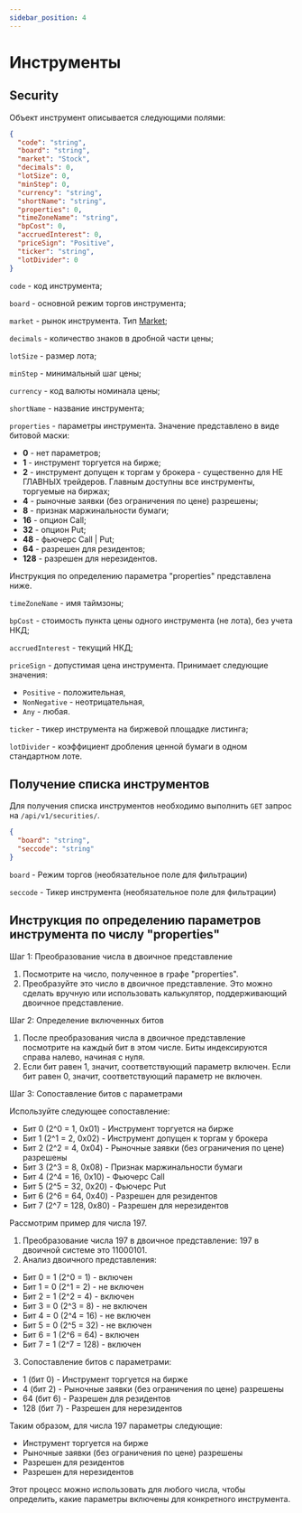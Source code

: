 ```yaml
---
sidebar_position: 4
---
```


# Инструменты

## Security

Объект инструмент описывается следующими полями:

```json
{
  "code": "string",
  "board": "string",
  "market": "Stock",
  "decimals": 0,
  "lotSize": 0,
  "minStep": 0,
  "currency": "string",
  "shortName": "string",
  "properties": 0,
  "timeZoneName": "string",
  "bpCost": 0,
  "accruedInterest": 0,
  "priceSign": "Positive",
  "ticker": "string",
  "lotDivider": 0
}
```

`code` - код инструмента;

`board` - основной режим торгов инструмента;

`market` - рынок инструмента. Тип [Market](common-types.md#market);

`decimals` - количество знаков в дробной части цены;

`lotSize` - размер лота;

`minStep` - минимальный шаг цены;

`currency` - код валюты номинала цены;

`shortName` - название инструмента;

`properties` - параметры инструмента. Значение представлено в виде битовой маски:

- **0** - нет параметров;
- **1** - инструмент торгуется на бирже;
- **2** - инструмент допущен к торгам у брокера - существенно для НЕ ГЛАВНЫХ трейдеров. Главным доступны все инструменты, торгуемые на биржах;
- **4** - рыночные заявки (без ограничения по цене) разрешены;
- **8** - признак маржинальности бумаги;
- **16** - опцион Call;
- **32** - опцион Put;
- **48** - фьючерс Call | Put;
- **64** - разрешен для резидентов;
- **128** - разрешен для нерезидентов.

Инструкция по определению параметра "properties" представлена ниже.

`timeZoneName` - имя таймзоны;

`bpCost` - стоимость пункта цены одного инструмента (не лота), без учета НКД;

`accruedInterest` - текущий НКД;

`priceSign` - допустимая цена инструмента. Принимает следующие значения:

- `Positive` - положительная,
- `NonNegative` - неотрицательная,
- `Any` - любая.

`ticker` - тикер инструмента на биржевой площадке листинга;

`lotDivider` - коэффициент дробления ценной бумаги в одном стандартном лоте.

## Получение списка инструментов

Для получения списка инструментов необходимо выполнить `GET` запрос на `/api/v1/securities/`.

```json
{
  "board": "string",
  "seccode": "string"
}
```

`board` - Режим торгов (необязательное поле для фильтрации)

`seccode` - Тикер инструмента (необязательное поле для фильтрации)

## Инструкция по определению параметров инструмента по числу "properties"

Шаг 1: Преобразование числа в двоичное представление
1.	Посмотрите на число, полученное в графе "properties".
2.	Преобразуйте это число в двоичное представление. Это можно сделать вручную или использовать калькулятор, поддерживающий двоичное представление.

Шаг 2: Определение включенных битов
1.	После преобразования числа в двоичное представление посмотрите на каждый бит в этом числе. Биты индексируются справа налево, начиная с нуля.
2.	Если бит равен 1, значит, соответствующий параметр включен. Если бит равен 0, значит, соответствующий параметр не включен.


Шаг 3: Сопоставление битов с параметрами

Используйте следующее сопоставление:
- Бит 0 (2^0 = 1, 0x01) - Инструмент торгуется на бирже
- Бит 1 (2^1 = 2, 0x02) - Инструмент допущен к торгам у брокера
- Бит 2 (2^2 = 4, 0x04) - Рыночные заявки (без ограничения по цене) разрешены
- Бит 3 (2^3 = 8, 0x08) - Признак маржинальности бумаги
- Бит 4 (2^4 = 16, 0x10) - Фьючерс Call
- Бит 5 (2^5 = 32, 0x20) - Фьючерс Put
- Бит 6 (2^6 = 64, 0x40) - Разрешен для резидентов
- Бит 7 (2^7 = 128, 0x80) - Разрешен для нерезидентов

Рассмотрим пример для числа 197.
1.	Преобразование числа 197 в двоичное представление: 197 в двоичной системе это 11000101.
2.	Анализ двоичного представления:
- Бит 0 = 1 (2^0 = 1) - включен
- Бит 1 = 0 (2^1 = 2) - не включен
- Бит 2 = 1 (2^2 = 4) - включен
- Бит 3 = 0 (2^3 = 8) - не включен
- Бит 4 = 0 (2^4 = 16) - не включен
- Бит 5 = 0 (2^5 = 32) - не включен
- Бит 6 = 1 (2^6 = 64) - включен
- Бит 7 = 1 (2^7 = 128) - включен

3.	Сопоставление битов с параметрами:
- 1 (бит 0) - Инструмент торгуется на бирже
- 4 (бит 2) - Рыночные заявки (без ограничения по цене) разрешены
- 64 (бит 6) - Разрешен для резидентов
- 128 (бит 7) - Разрешен для нерезидентов

Таким образом, для числа 197 параметры следующие:
- Инструмент торгуется на бирже
- Рыночные заявки (без ограничения по цене) разрешены
- Разрешен для резидентов
- Разрешен для нерезидентов

Этот процесс можно использовать для любого числа, чтобы определить, какие параметры включены для конкретного инструмента.